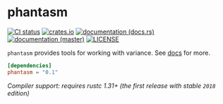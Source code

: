 # phantasm
[![CI status](https://github.com/WaffleLapkin/phantasm/workflows/Continuous%20integration/badge.svg)](https://github.com/WaffleLapkin/phantasm/actions)
[![crates.io](https://img.shields.io/crates/v/phantasm)](https://crates.io/crates/phantasm)
[![documentation (docs.rs)](https://docs.rs/phantasm/badge.svg)](https://docs.rs/phantasm)
[![documentation (master)](https://img.shields.io/badge/docs-master-blue)](https://phantasm-rs.netlify.com)
[![LICENSE](https://img.shields.io/badge/license-MIT-blue.svg)](LICENSE)

`phantasm` provides tools for working with variance. See [docs](https://docs.rs/phantasm) for more.  

```toml
[dependencies]
phantasm = "0.1"
```

_Compiler support: requires rustc 1.31+ (the first release with stable `2018` edition)_   
